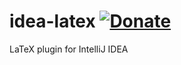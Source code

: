 idea-latex [![Donate](https://www.paypalobjects.com/en_US/i/btn/btn_donate_SM.gif)](https://www.paypal.com/cgi-bin/webscr?cmd=_s-xclick&hosted_button_id=V6QCW4DR2XWY4)
==========

LaTeX plugin for IntelliJ IDEA
